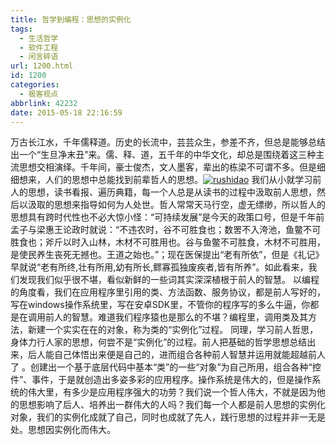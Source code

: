 ```yaml
---
title: 哲学到编程：思想的实例化
tags:
  - 生活哲学
  - 软件工程
  - 闲言碎语
url: 1200.html
id: 1200
categories:
  - 极客视点
abbrlink: 42232
date: 2015-05-18 22:16:59
---
```


万古长江水，千年儒释道。历史的长流中，芸芸众生，参差不齐，但总是能够总结出一个“生旦净末丑”来。儒、释、道，五千年的中华文化，却总是围绕着这三种主流思想交相演绎。千年间，豪士俊杰，文人墨客，辈出的栋梁不可谓不多。但是细细想来，人们的思想中总能找到前辈哲人的思想。[![rushidao](http://wangbaiyuan.cn/wp-content/uploads/2015/05/rushidao.jpg)](http://wangbaiyuan.cn/wp-content/uploads/2015/05/rushidao.jpg) 我们从小就学习前人的思想，读书看报、遍历典籍，每一个人总是从读书的过程中汲取前人思想，然后以汲取的思想来指导如何为人处世。哲人常常天马行空，虚无缥缈，所以哲人的思想具有跨时代性也不必大惊小怪：“可持续发展”是今天的政策口号，但是千年前孟子与梁惠王论政时就说：“不违农时，谷不可胜食也；数罟不入洿池，鱼鳖不可胜食也；斧斤以时入山林，木材不可胜用也。谷与鱼鳖不可胜食，木材不可胜用，是使民养生丧死无撼也。王道之始也。”；现在医保提出“老有所依”，但是《礼记》早就说“老有所终,壮有所用,幼有所长,鳏寡孤独废疾者,皆有所养”。如此看来，我们发现我们似乎很不堪，看似新鲜的一些词其实深深植根于前人的智慧。 以编程的角度看，我们在应用程序里引用的类、方法函数、服务协议，都是前人写好的，写在windows操作系统里，写在安卓SDK里，不管你的程序写的多么牛逼，你都是在调用前人的智慧。难道我们程序猿也是那么的不堪？编程里，调用类及其方法，新建一个实实在在的对象，称为类的“实例化”过程。 同理，学习前人哲思，身体力行人家的思想，何尝不是“实例化”的过程。前人把基础的哲学思想总结出来，后人能自己体悟出来便是自己的，进而组合各种前人智慧并运用就能超越前人了 。创建出一个基于底层代码中基本“类”的一些“对象”为自己所用，组合各种“控件”、事件，于是就创造出多姿多彩的应用程序。操作系统是伟大的，但是操作系统的伟大里，有多少是应用程序强大的功劳？我们说一个哲人伟大，不就是因为他的思想影响了后人、培养出一群伟大的人吗？我们每一个人都是前人思想的实例化对象，我们的实例化成就了自己，同时也成就了先人，践行思想的过程并非一无是处。思想因实例化而伟大。